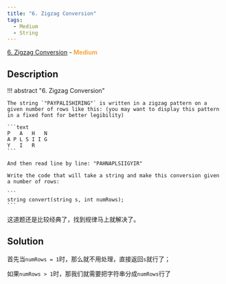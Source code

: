 ```yaml
---
title: "6. Zigzag Conversion"
tags:
  - Medium
  - String
---
```


[6. Zigzag Conversion](https://leetcode.com/problems/zigzag-conversion/) - <span style="color: #f7a43e; font-weight: bold">Medium</span>

## Description

!!! abstract "6. Zigzag Conversion"

    The string `"PAYPALISHIRING"` is written in a zigzag pattern on a given number of rows like this: (you may want to display this pattern in a fixed font for better legibility)

    ```text
    P   A   H   N
    A P L S I I G
    Y   I   R
    ```

    And then read line by line: "PAHNAPLSIIGYIR"

    Write the code that will take a string and make this conversion given a number of rows:

    ```
    string convert(string s, int numRows);
    ```

这道题还是比较经典了，找到规律马上就解决了。

## Solution

首先当`numRows = 1`时，那么就不用处理，直接返回`s`就行了；

如果`numRows > 1`时，那我们就需要把字符串分成`numRows`行了